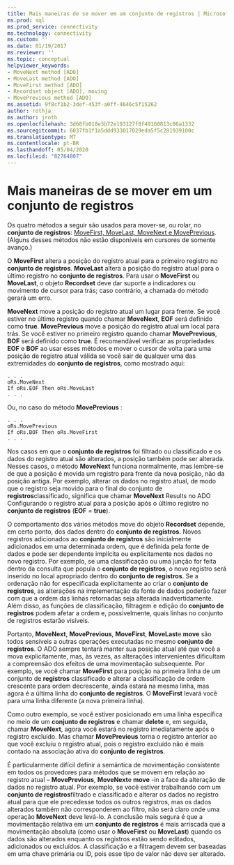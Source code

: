 ```yaml
---
title: Mais maneiras de se mover em um conjunto de registros | Microsoft Docs
ms.prod: sql
ms.prod_service: connectivity
ms.technology: connectivity
ms.custom: ''
ms.date: 01/19/2017
ms.reviewer: ''
ms.topic: conceptual
helpviewer_keywords:
- MoveNext method [ADO]
- MoveLast method [ADO]
- MoveFirst method [ADO]
- Recordset object [ADO], moving
- MovePrevious method [ADO]
ms.assetid: 9f8cf1b2-3def-453f-a0ff-4646c5f15262
author: rothja
ms.author: jroth
ms.openlocfilehash: 3d68fb018e3b72e193127f8f49160813c06a1332
ms.sourcegitcommit: 6037fb1f1a5ddd933017029eda5f5c281939100c
ms.translationtype: MT
ms.contentlocale: pt-BR
ms.lasthandoff: 05/04/2020
ms.locfileid: "82764807"
---
```

# <a name="more-ways-to-move-in-a-recordset"></a>Mais maneiras de se mover em um conjunto de registros
Os quatro métodos a seguir são usados para mover-se, ou rolar, no **conjunto de registros**: [MoveFirst, MoveLast, MoveNext e MovePrevious](../../../ado/reference/ado-api/movefirst-movelast-movenext-and-moveprevious-methods-ado.md). (Alguns desses métodos não estão disponíveis em cursores de somente avanço.)  
  
 O **MoveFirst** altera a posição do registro atual para o primeiro registro no **conjunto de registros**. **MoveLast** altera a posição do registro atual para o último registro no **conjunto de registros**. Para usar o **MoveFirst** ou **MoveLast**, o objeto **Recordset** deve dar suporte a indicadores ou movimento de cursor para trás; caso contrário, a chamada do método gerará um erro.  
  
 **MoveNext** move a posição do registro atual um lugar para frente. Se você estiver no último registro quando chamar **MoveNext**, **EOF** será definido como **true**. **MovePrevious** move a posição do registro atual um local para trás. Se você estiver no primeiro registro quando chamar **MovePrevious**, **BOF** será definido como **true**. É recomendável verificar as propriedades **EOF** e **BOF** ao usar esses métodos e mover o cursor de volta para uma posição de registro atual válida se você sair de qualquer uma das extremidades do **conjunto de registros**, como mostrado aqui:  
  
```  
. . .  
oRs.MoveNext  
If oRs.EOF Then oRs.MoveLast  
. . .   
```  
  
 Ou, no caso do método **MovePrevious** :  
  
```  
. . .   
oRs.MovePrevious  
If oRs.BOF Then oRs.MoveFirst  
. . .  
```  
  
 Nos casos em que o **conjunto de registros** foi filtrado ou classificado e os dados do registro atual são alterados, a posição também pode ser alterada. Nesses casos, o método **MoveNext** funciona normalmente, mas lembre-se de que a posição é movida um registro para frente da nova posição, não da posição antiga. Por exemplo, alterar os dados no registro atual, de modo que o registro seja movido para o final do conjunto de **registros**classificado, significa que chamar **MoveNext** Results no ADO Configurando o registro atual para a posição após o último registro no **conjunto de registros** (**EOF**  =  **true**).  
  
 O comportamento dos vários métodos move do objeto **Recordset** depende, em certo ponto, dos dados dentro do **conjunto de registros**. Novos registros adicionados ao **conjunto de registros** são inicialmente adicionados em uma determinada ordem, que é definida pela fonte de dados e pode ser dependente implícita ou explicitamente nos dados no novo registro. Por exemplo, se uma classificação ou uma junção for feita dentro da consulta que popula o **conjunto de registros**, o novo registro será inserido no local apropriado dentro do **conjunto de registros**. Se a ordenação não for especificada explicitamente ao criar o **conjunto de registros**, as alterações na implementação da fonte de dados poderão fazer com que a ordem das linhas retornadas seja alterada inadvertidamente. Além disso, as funções de classificação, filtragem e edição do **conjunto de registros** podem afetar a ordem e, possivelmente, quais linhas no conjunto de registros estarão visíveis.  
  
 Portanto, **MoveNext**, **MovePrevious**, **MoveFirst**, **MoveLast**e **move** são todos sensíveis a outras operações executadas no mesmo **conjunto de registros**. O ADO sempre tentará manter sua posição atual até que você a mova explicitamente, mas, às vezes, as alterações intervenientes dificultam a compreensão dos efeitos de uma movimentação subsequente. Por exemplo, se você chamar **MoveFirst** para posição na primeira linha de um conjunto de **registros** classificado e alterar a classificação de ordem crescente para ordem decrescente, ainda estará na mesma linha, mas agora é a última linha do **conjunto de registros**. O **MoveFirst** levará você para uma linha diferente (a nova primeira linha).  
  
 Como outro exemplo, se você estiver posicionado em uma linha específica no meio de um **conjunto de registros** e chamar **delete** e, em seguida, chamar **MoveNext**, agora você estará no registro imediatamente após o registro excluído. Mas chamar **MovePrevious** torna o registro anterior ao que você excluiu o registro atual, pois o registro excluído não é mais contado na associação ativa do **conjunto de registros**.  
  
 É particularmente difícil definir a semântica de movimentação consistente em todos os provedores para métodos que se movem em relação ao registro atual – **MovePrevious**, **MoveNext**e **move** -in a face da alteração de dados no registro atual. Por exemplo, se você estiver trabalhando com um **conjunto de registros**filtrado e classificado e alterar os dados no registro atual para que ele precedesse todos os outros registros, mas os dados alterados também não corresponderem ao filtro, não será claro onde uma operação **MoveNext** deve levá-lo. A conclusão mais segura é que a movimentação relativa em um **conjunto de registros** é mais arriscada que a movimentação absoluta (como usar o **MoveFirst** ou **MoveLast**) quando os dados são alterados enquanto os registros estão sendo editados, adicionados ou excluídos. A classificação e a filtragem devem ser baseadas em uma chave primária ou ID, pois esse tipo de valor não deve ser alterado.
